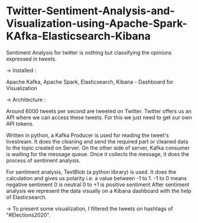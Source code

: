 # Twitter-Sentiment-Analysis-and-Visualization-using-Apache-Spark-KAfka-Elasticsearch-Kibana


Sentiment Analysis for twitter is nothing but classifying the opinions expressed in tweets.

-> Installed :

Apache Kafka, 
Apache Spark, 
Elasticsearch, 
Kibana - Dashboard for Visualization


-> Architecture :

Around 6000 tweets per second are tweeted on Twitter. Twitter offers us an API where we can access these tweets. For this we just need to get our own API tokens.

Written in python, a Kafka Producer is used for reading the tweet's livestream. It does the cleaning and send the required part or cleaned data to the topic created on Server.
On the other side of server, Kafka consumer is waiting for the message queue. Once it collects the message, it does the process of sentiment analysis.

For sentiment analysis, TextBlob (a python library) is used. It does the calculation and gives us polarity i.e. a value between -1 to 1. -1 to 0 means negative sentiment 0 is neutral 0 to +1 is positive sentiment
After sentiment analysis we represent the data visually on a Kibana dashboard with the help of Elasticsearch.

-> To present some visualization, I filtered the tweets on hashtags of "#Elections2020".

